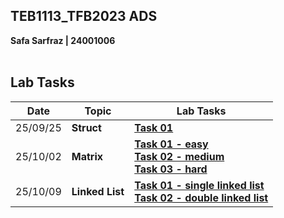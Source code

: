 ## TEB1113_TFB2023 ADS<br>
**Safa Sarfraz | 24001006**<br><br>

## Lab Tasks

| Date       | Topic | Lab Tasks |
|------------|-----------|-----------|
| 25/09/25 | **Struct** |[**Task 01**](https://github.com/vviperinae/TEB1113_TFB2023_DSA/blob/main/25_09_25/task1.cpp) |
| 25/10/02 | **Matrix** | [**Task 01 - easy**](https://github.com/vviperinae/TEB1113_TFB2023_DSA/blob/main/25_10_02/task2_easy.cpp)<br>[**Task 02 - medium**](https://github.com/vviperinae/TEB1113_TFB2023_DSA/blob/main/25_10_02/task2_medium.cpp)<br>[**Task 03 - hard**](https://github.com/vviperinae/TEB1113_TFB2023_DSA/blob/main/25_10_02/task2_hard.cpp)|
| 25/10/09 | **Linked List** |[**Task 01 - single linked list**](https://github.com/vviperinae/TEB1113_TFB2023_DSA/blob/main/25_10_09/task1.cpp)<br>[**Task 02 - double linked list**](https://github.com/vviperinae/TEB1113_TFB2023_DSA/blob/main/25_10_09/task2.cpp)|
